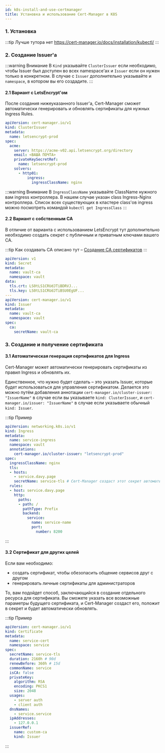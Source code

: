 ```yaml
---
id: k8s-install-and-use-certmanager
title: Установка и использование Cert-Manager в K8S
---
```


### 1. Установка
:::tip 
Лучше тутора нет  https://cert-manager.io/docs/installation/kubectl/
:::
### 2. Создание Issuer'а

:::warning Внимание
В `Kind` указывайте `ClusterIssuer` если необходимо, чтобы Issuer был доступен во всех namespace'ах и `Issuer` если он нужен только в конкретном. В случае с `Issuer` дополнительно указывайте и `namespace`, в котором вы его создадите.
:::
#### 2.1 Вариант с LetsEncrypt'ом

После создания нижеуказанного Issuer'а, Cert-Manager сможет автоматически генерировать и обновлять сертификаты для нужных Ingress Rules.

```yml
apiVersion: cert-manager.io/v1
kind: ClusterIssuer 
metadata:
  name: letsencrypt-prod
spec:
  acme:
    server: https://acme-v02.api.letsencrypt.org/directory
    email: <ВАША ПОЧТА>
    privateKeySecretRef:
      name: letsencrypt-prod
    solvers:
      - http01:
          ingress:
            ingressClassName: nginx
```

:::warning Внимание
В `IngressClassName` указывайте ClassName нужного вам ingress контроллера. В нашем случае указан class Ingress-Nginx контроллера. Список всех существующих в кластере class'ов ingress можно посмотреть командой `kubectl get IngressClass`
:::

#### 2.2 Вариант c собственным CA

В отличие от варианта с использованием LetsEncrypt тут дополнительно необходимо создать секрет с публичным и приватным ключами вашего CA.

:::tip 
Как создавать CA описано тут – [Создание CA сертификатов](../TLS/CA-certs)
:::

```yml
apiVersion: v1
kind: Secret
metadata:
  name: vault-ca
  namespace: vault
data:
  tls.crt: LS0tLS1CRUdJTiBDRVJ...
  tls.key: LS0tLS1CRUdJTiBSU0EgUF...
---
apiVersion: cert-manager.io/v1
kind: Issuer
metadata:
  name: vault-ca
  namespace: vault
spec:
  ca:
    secretName: vault-ca
```

### 3. Создание и получение сертификата

#### 3.1 Автоматическая генерация сертификатов для Ingress

Cert-Manager может автоматически генерировать сертификаты из правил Ingress и обновлять их. 

Единственное, что нужно будет сделать – это указать Issuer, которые будет использоваться для управления сертификатом. Делается это можно путём добавления аннотации `cert-manager.io/cluster-issuer: "IssuerName"` в случае если вы указываете `kind: ClusterIssuer`, и `cert-manager.io/issuer: "IssuerName"` в случае если указываете обычный `kind: Issuer`.

:::tip Пример
```yml
apiVersion: networking.k8s.io/v1
kind: Ingress
metadata:
  name: service-ingress
  namespace: vault
  annotations:
    cert-manager.io/cluster-issuer: "letsencrypt-prod"
spec:
  ingressClassName: nginx
  tls:
  - hosts:
    - service.davy.page
    secretName: service-tls # Cert-Manager создаст этот секрет автоматически
  rules:
  - host: service.davy.page
    http:
      paths:
      - path: /
        pathType: Prefix
        backend:
          service:
            name: service-name
            port:
              number: 8200
```
::: 
#### 3.2 Сертификат для других целей

Если вам необходимо:
- создать сертификат, чтобы обезопасить общение сервисов друг с другом
- генерировать личные сертификаты для администраторов

То, вам подойдет способ, заключающийся в создание отдельного ресурса для сертификата. Вы сможете указать все возможные параметры будущего сертификата, и Cert-Manager создаст его, положит в секрет и будет автоматически обновлять.

:::tip Пример
```yml
apiVersion: cert-manager.io/v1
kind: Certificate
metadata:
  name: service-cert
  namespace: service
spec:
  secretName: service-tls
  duration: 2160h # 90d
  renewBefore: 360h # 15d
  commonName: service
  isCA: false
  privateKey:
    algorithm: RSA
    encoding: PKCS1
    size: 2048
  usages:
    - server auth
    - client auth
  dnsNames:
    - service.service
  ipAddresses:
    - 127.0.0.1
  issuerRef:
    name: custom-ca
    kind: Issuer
```
:::